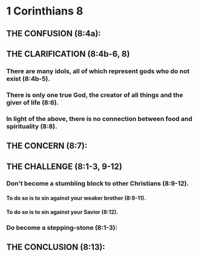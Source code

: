 ---
---
# 1 Corinthians 8 
## THE CONFUSION (8:4a): 
## THE CLARIFICATION (8:4b-6, 8) 
###  There are many idols, all of which represent gods who do not exist (8:4b-5). 
###  There is only one true God, the creator of all things and the giver of life (8:6). 
###  In light of the above, there is no connection between food and spirituality (8:8). 
## THE CONCERN (8:7): 
## THE CHALLENGE (8:1-3, 9-12) 
###  Don\'t become a stumbling block to other Christians (8:9-12). 
####  To do so is to sin against your weaker brother (8:9-11). 
####  To do so is to sin against your Savior (8:12). 
###  Do become a stepping-stone (8:1-3): 
## THE CONCLUSION (8:13): 
